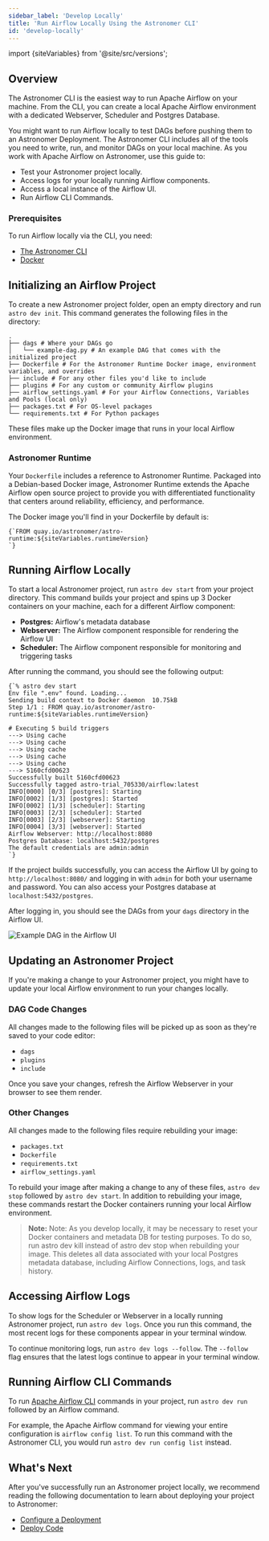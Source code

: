 ```yaml
---
sidebar_label: 'Develop Locally'
title: 'Run Airflow Locally Using the Astronomer CLI'
id: 'develop-locally'
---
```


import {siteVariables} from '@site/src/versions';

## Overview

The Astronomer CLI is the easiest way to run Apache Airflow on your machine. From the CLI, you can create a local Apache Airflow environment with a dedicated Webserver, Scheduler and Postgres Database.

You might want to run Airflow locally to test DAGs before pushing them to an Astronomer Deployment. The Astronomer CLI includes all of the tools you need to write, run, and monitor DAGs on your local machine. As you work with Apache Airflow on Astronomer, use this guide to:

- Test your Astronomer project locally.
- Access logs for your locally running Airflow components.
- Access a local instance of the Airflow UI.
- Run Airflow CLI Commands.

### Prerequisites

To run Airflow locally via the CLI, you need:

- [The Astronomer CLI](install-cli)
- [Docker](https://www.docker.com/products/docker-desktop)

## Initializing an Airflow Project

To create a new Astronomer project folder, open an empty directory and run `astro dev init`. This command generates the following files in the directory:

```
.
├── dags # Where your DAGs go
│   └── example-dag.py # An example DAG that comes with the initialized project
├── Dockerfile # For the Astronomer Runtime Docker image, environment variables, and overrides
├── include # For any other files you'd like to include
├── plugins # For any custom or community Airflow plugins
├── airflow_settings.yaml # For your Airflow Connections, Variables and Pools (local only)
├── packages.txt # For OS-level packages
└── requirements.txt # For Python packages
```

These files make up the Docker image that runs in your local Airflow environment.

### Astronomer Runtime

Your `Dockerfile` includes a reference to Astronomer Runtime. Packaged into a Debian-based Docker image, Astronomer Runtime extends the Apache Airflow open source project to provide you with differentiated functionality that centers around reliability, efficiency, and performance.

The Docker image you'll find in your Dockerfile by default is:

<pre><code parentName="pre">{`FROM quay.io/astronomer/astro-runtime:${siteVariables.runtimeVersion}
`}</code></pre>

## Running Airflow Locally

To start a local Astronomer project, run `astro dev start` from your project directory. This command builds your project and spins up 3 Docker containers on your machine, each for a different Airflow component:

- **Postgres:** Airflow's metadata database
- **Webserver:** The Airflow component responsible for rendering the Airflow UI
- **Scheduler:** The Airflow component responsible for monitoring and triggering tasks

After running the command, you should see the following output:

<pre><code parentName="pre">{`% astro dev start
Env file ".env" found. Loading...
Sending build context to Docker daemon  10.75kB
Step 1/1 : FROM quay.io/astronomer/astro-runtime:${siteVariables.runtimeVersion}

# Executing 5 build triggers
---> Using cache
---> Using cache
---> Using cache
---> Using cache
---> Using cache
---> 5160cfd00623
Successfully built 5160cfd00623
Successfully tagged astro-trial_705330/airflow:latest
INFO[0000] [0/3] [postgres]: Starting
INFO[0002] [1/3] [postgres]: Started
INFO[0002] [1/3] [scheduler]: Starting
INFO[0003] [2/3] [scheduler]: Started
INFO[0003] [2/3] [webserver]: Starting
INFO[0004] [3/3] [webserver]: Started
Airflow Webserver: http://localhost:8080
Postgres Database: localhost:5432/postgres
The default credentials are admin:admin
`}</code></pre>

If the project builds successfully, you can access the Airflow UI by going to `http://localhost:8080/` and logging in with `admin` for both your username and password. You can also access your Postgres database at `localhost:5432/postgres`.

After logging in, you should see the DAGs from your `dags` directory in the Airflow UI.

<div class="text--center">
<img src="/img/docs/sample-dag.png" alt="Example DAG in the Airflow UI" />
</div>

## Updating an Astronomer Project

If you're making a change to your Astronomer project, you might have to update your local Airflow environment to run your changes locally.

### DAG Code Changes

All changes made to the following files will be picked up as soon as they're saved to your code editor:

- `dags`
- `plugins`
- `include`

Once you save your changes, refresh the Airflow Webserver in your browser to see them render.

### Other Changes

All changes made to the following files require rebuilding your image:

- `packages.txt`
- `Dockerfile`
- `requirements.txt`
- `airflow_settings.yaml`

To rebuild your image after making a change to any of these files, `astro dev stop` followed by `astro dev start`. In addition to rebuilding your image, these commands restart the Docker containers running your local Airflow environment.

> **Note:** Note: As you develop locally, it may be necessary to reset your Docker containers and metadata DB for testing purposes. To do so, run astro dev kill instead of astro dev stop when rebuilding your image. This deletes all data associated with your local Postgres metadata database, including Airflow Connections, logs, and task history.

## Accessing Airflow Logs

To show logs for the Scheduler or Webserver in a locally running Astronomer project, run `astro dev logs`. Once you run this command, the most recent logs for these components appear in your terminal window.

To continue monitoring logs, run `astro dev logs --follow`. The `--follow` flag ensures that the latest logs continue to appear in your terminal window.

## Running Airflow CLI Commands

To run [Apache Airflow CLI](https://airflow.apache.org/docs/apache-airflow/stable/cli-and-env-variables-ref.html) commands in your project, run `astro dev run` followed by an Airflow command.

For example, the Apache Airflow command for viewing your entire configuration is `airflow config list`. To run this command with the Astronomer CLI, you would run `astro dev run config list` instead.

## What's Next

After you've successfully run an Astronomer project locally, we recommend reading the following documentation to learn about deploying your project to Astronomer:

- [Configure a Deployment](configure-deployment)
- [Deploy Code](deploy-code)

